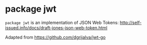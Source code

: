 # package jwt

`package jwt` is an implementation of JSON Web Tokens: http://self-issued.info/docs/draft-jones-json-web-token.html

Adapted from https://github.com/dgrijalva/jwt-go
